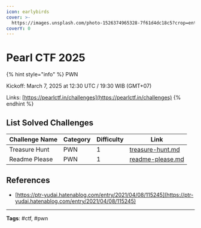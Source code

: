 ```yaml
---
icon: earlybirds
cover: >-
  https://images.unsplash.com/photo-1526374965328-7f61d4dc18c5?crop=entropy&cs=srgb&fm=jpg&ixid=M3wxOTcwMjR8MHwxfHNlYXJjaHw2fHxjeWJlcnxlbnwwfHx8fDE3NDE4MjA4MjF8MA&ixlib=rb-4.0.3&q=85
coverY: 0
---
```


# Pearl CTF 2025

{% hint style="info" %}
PWN

Kickoff: March 7, 2025 at 12:30 UTC / 19:30 WIB (GMT+07)

Links: [https://pearlctf.in/challenges](https://pearlctf.in/challenges)
{% endhint %}

## List Solved Challenges

<table><thead><tr><th>Challenge Name</th><th>Category</th><th data-type="rating" data-max="5">Difficulty</th><th data-type="content-ref">Link</th></tr></thead><tbody><tr><td>Treasure Hunt</td><td>PWN</td><td>1</td><td><a href="treasure-hunt.md">treasure-hunt.md</a></td></tr><tr><td>Readme Please</td><td>PWN</td><td>1</td><td><a href="readme-please.md">readme-please.md</a></td></tr></tbody></table>

## References

* [https://ptr-yudai.hatenablog.com/entry/2021/04/08/115245](https://ptr-yudai.hatenablog.com/entry/2021/04/08/115245)

***

**Tags**: #ctf, #pwn
